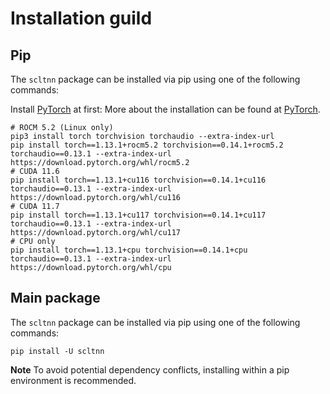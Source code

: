# Installation guild

## Pip

The `scltnn` package can be installed via pip using one of the following commands:

Install [PyTorch](https://pytorch.org/get-started/locally/) at first: More about the installation can be found at [PyTorch](https://pytorch.org/get-started/locally/). 

```shell
# ROCM 5.2 (Linux only)
pip3 install torch torchvision torchaudio --extra-index-url
pip install torch==1.13.1+rocm5.2 torchvision==0.14.1+rocm5.2 torchaudio==0.13.1 --extra-index-url https://download.pytorch.org/whl/rocm5.2
# CUDA 11.6
pip install torch==1.13.1+cu116 torchvision==0.14.1+cu116 torchaudio==0.13.1 --extra-index-url https://download.pytorch.org/whl/cu116
# CUDA 11.7
pip install torch==1.13.1+cu117 torchvision==0.14.1+cu117 torchaudio==0.13.1 --extra-index-url https://download.pytorch.org/whl/cu117
# CPU only
pip install torch==1.13.1+cpu torchvision==0.14.1+cpu torchaudio==0.13.1 --extra-index-url https://download.pytorch.org/whl/cpu
```

## Main package

The `scltnn` package can be installed via pip using one of the following commands:

```
pip install -U scltnn
```

**Note** To avoid potential dependency conflicts, installing within a pip environment is recommended.

